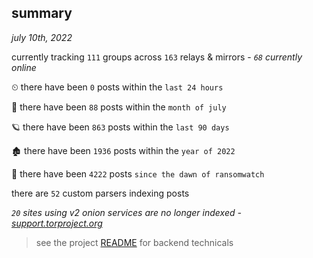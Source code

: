 
## summary
_july 10th, 2022_

currently tracking `111` groups across `163` relays & mirrors - _`68` currently online_

⏲ there have been `0` posts within the `last 24 hours`

🦈 there have been `88` posts within the `month of july`

🪐 there have been `863` posts within the `last 90 days`

🏚 there have been `1936` posts within the `year of 2022`

🦕 there have been `4222` posts `since the dawn of ransomwatch`

there are `52` custom parsers indexing posts

_`20` sites using v2 onion services are no longer indexed - [support.torproject.org](https://support.torproject.org/onionservices/v2-deprecation/)_

> see the project [README](https://github.com/joshhighet/ransomwatch#ransomwatch--) for backend technicals
